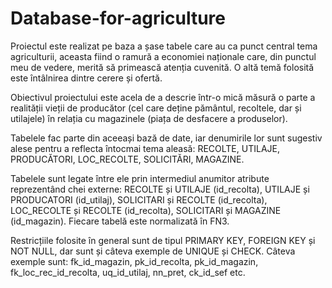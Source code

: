# Database-for-agriculture
Proiectul este realizat pe baza a șase tabele care au ca punct central tema agriculturii, aceasta fiind o ramură a economiei naționale care, din punctul meu de vedere, merită să primească atenția cuvenită. O altă temă folosită este întâlnirea dintre cerere și ofertă.

Obiectivul proiectului este acela de a descrie într-o mică măsură o parte a realității vieții de producător (cel care deține pământul, recoltele, dar și utilajele) în relația cu magazinele (piața de desfacere a produselor).

Tabelele fac parte din aceeași bază de date, iar denumirile lor sunt sugestiv alese pentru a reflecta întocmai tema aleasă: RECOLTE, UTILAJE, PRODUCĂTORI, LOC_RECOLTE, SOLICITĂRI, MAGAZINE.

Tabelele sunt legate între ele prin intermediul anumitor atribute reprezentând chei externe: RECOLTE și UTILAJE (id_recolta), UTILAJE și PRODUCATORI (id_utilaj), SOLICITARI și RECOLTE (id_recolta), LOC_RECOLTE și RECOLTE (id_recolta), SOLICITARI și MAGAZINE (id_magazin). Fiecare tabelă este normalizată în FN3.

Restricțiile folosite în general sunt de tipul PRIMARY KEY, FOREIGN KEY și NOT NULL, dar sunt și câteva exemple de UNIQUE și CHECK. Câteva exemple sunt: fk_id_magazin, pk_id_recolta, pk_id_magazin, fk_loc_rec_id_recolta, uq_id_utilaj, nn_pret, ck_id_sef etc.
